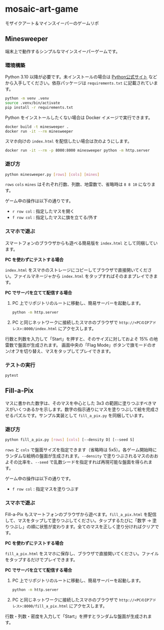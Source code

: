 # mosaic-art-game

モザイクアート＆マインスイーパーのゲームリポ

## Minesweeper

端末上で動作するシンプルなマインスイーパーゲームです。

### 環境構築

Python 3.10 以降が必要です。未インストールの場合は [Python公式サイト](https://www.python.org/downloads/) などから入手してください。依存パッケージは `requirements.txt` に記載されています。

```bash
python -m venv .venv
source .venv/bin/activate
pip install -r requirements.txt
```

Python をインストールしたくない場合は Docker イメージで実行できます。

```bash
docker build -t minesweeper .
docker run -it --rm minesweeper
```

スマホ向けの `index.html` を配信したい場合は次のようにします。

```bash
docker run -it --rm -p 8000:8000 minesweeper python -m http.server
```

### 遊び方

```bash
python minesweeper.py [rows] [cols] [mines]
```

`rows` `cols` `mines` はそれぞれ行数、列数、地雷数で、省略時は `8 8 10` になります。

ゲーム中の操作は以下の通りです。

- `r row col` : 指定したマスを開く
- `f row col` : 指定したマスに旗を立てる/外す

### スマホで遊ぶ

スマートフォンのブラウザからも遊べる簡易版を `index.html` として同梱しています。

**PC を使わずにテストする場合**

`index.html` をスマホのストレージにコピーしてブラウザで直接開いてください。ファイルマネージャから `index.html` をタップすればそのままプレイできます。

**PC でサーバを立てて配信する場合**

1. PC 上でリポジトリのルートに移動し、簡易サーバーを起動します。

   ```bash
   python -m http.server
   ```

2. PC と同じネットワークに接続したスマホのブラウザで
   `http://<PCのIPアドレス>:8000/index.html` にアクセスします。

行数と列数を入力して「Start」を押すと、そのサイズに対しておよそ 15% の地雷数で盤面が生成されます。
画面中央の「Flag Mode」ボタンで旗モードのオン/オフを切り替え、マスをタップしてプレイできます。

### テストの実行

```bash
pytest
```

## Fill-a-Pix

マスに書かれた数字は、そのマスを中心とした 3x3 の範囲に塗りつぶすべきマスがいくつあるかを示します。数字の指示通りにマスを塗りつぶして絵を完成させるパズルです。サンプル実装として `fill_a_pix.py` を同梱しています。

### 遊び方

```bash
python fill_a_pix.py [rows] [cols] [--density D] [--seed S]
```

`rows` と `cols` で盤面サイズを指定できます（省略時は 5x5）。各ゲーム開始時にランダムな絵柄の盤面が生成されます。`--density` で塗りつぶされるマスのおおよその比率を、`--seed` で乱数シードを指定すれば再現可能な盤面を得られます。

ゲーム中の操作は以下の通りです。

- `f row col` : 指定マスを塗りつぶす

### スマホで遊ぶ

Fill-a-Pix もスマートフォンのブラウザから遊べます。`fill_a_pix.html` を配信して、マスをタップして塗りつぶしてください。タップするたびに「数字 → 塗りつぶし」の順に状態が変わります。全てのマスを正しく塗り分ければクリアです。

**PC を使わずにテストする場合**

`fill_a_pix.html` をスマホに保存し、ブラウザで直接開いてください。ファイルをタップするだけでプレイできます。

**PC でサーバを立てて配信する場合**

1. PC 上でリポジトリのルートに移動し、簡易サーバーを起動します。

   ```bash
   python -m http.server
   ```

2. PC と同じネットワークに接続したスマホのブラウザで
   `http://<PCのIPアドレス>:8000/fill_a_pix.html` にアクセスします。

行数・列数・密度を入力して「Start」を押すとランダムな盤面が生成されます。
